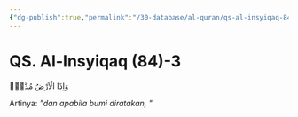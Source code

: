 ```yaml
---
{"dg-publish":true,"permalink":"/30-database/al-quran/qs-al-insyiqaq-84-3/"}
---
```



# QS. Al-Insyiqaq (84)-3
وَاِذَا الْاَرْضُ مُدَّتْۙ 

Artinya: *"dan apabila bumi diratakan, "*
